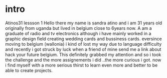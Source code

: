 # intro
Atinos31
lessson 1
Hello there
my name is sandra atino and i am 31 years old originally from uganda but lived in belgium close to 6years now.
A am a graduate of radio and tv electronics although i have mainly worked in a graphic design field creating wedding cards and bussiness cards.
eversince moving to belgium (wallonia) i kind of lost my way due to language difficulty and recently i got struck by luck when a friend of mine send me a link about hack your future belgium.
This definitely grabbed my attention and so i took the challenge and the more assignements i did ..the more curious i got.
now i find myself with a more serious thirst to learn even more and better to be able to create projects.
